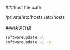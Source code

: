 ###host file path

/private/etc/hosts
/etc/hosts

###快速升级
```bash
softwareupdate -l
softwareupdate -i -a
```
